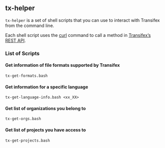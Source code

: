 ## tx-helper

`tx-helper` is a set of shell scripts that you can use to interact with Transifex from the command line.

Each shell script uses the [curl](https://curl.haxx.se/) command to call a method in [Transifex’s REST API](https://docs.transifex.com/api/introduction).

### List of Scripts

#### Get information of file formats supported by Transifex

```
tx-get-formats.bash
```

#### Get information for a specific language

```
tx-get-language-info.bash <xx_XX>
```


#### Get list of organizations you belong to

```
tx-get-orgs.bash
```

#### Get list of projects you have access to

```
tx-get-projects.bash
```









